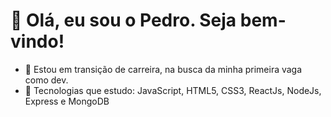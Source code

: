# 👋 Olá, eu sou o Pedro. Seja bem-vindo!

- 👀 Estou em transição de carreira, na busca da minha primeira vaga como dev.
- 🌱 Tecnologias que estudo: JavaScript, HTML5, CSS3, ReactJs, NodeJs, Express e MongoDB
 

